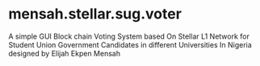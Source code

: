 # mensah.stellar.sug.voter
A simple GUI Block chain Voting System based On Stellar L1 Network for Student Union Government Candidates in different Universities In Nigeria designed by Elijah Ekpen Mensah
